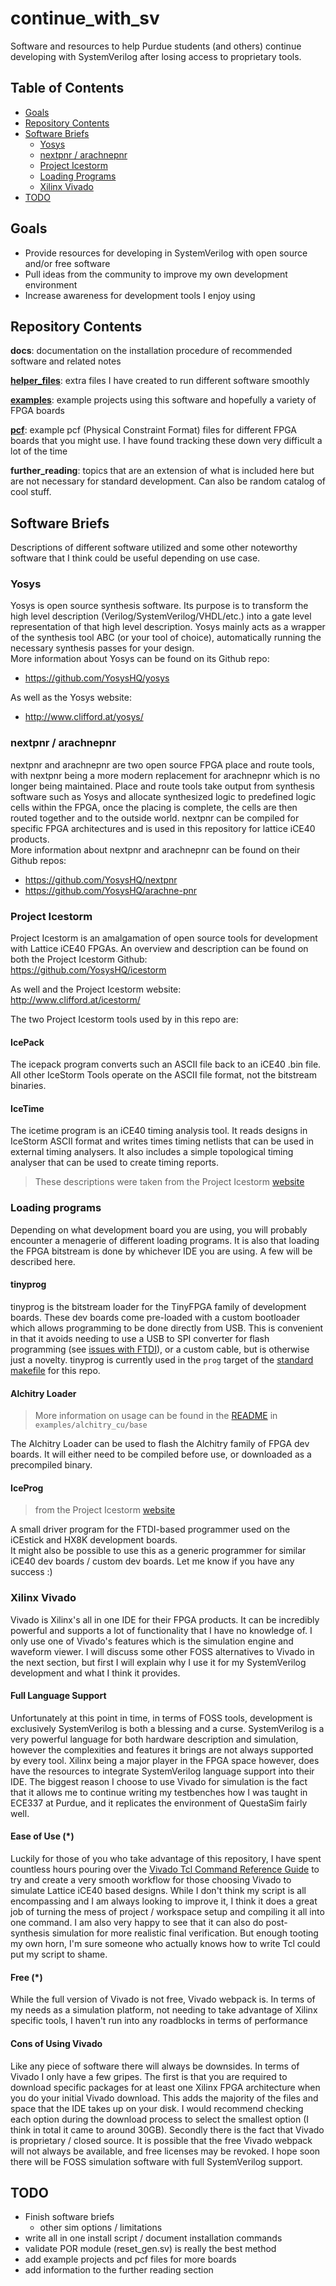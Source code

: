 # continue_with_sv
Software and resources to help Purdue students (and others) continue developing with SystemVerilog after losing access to proprietary tools.
  
## Table of Contents
* [Goals](#goals)
* [Repository Contents](#repository-contents)
* [Software Briefs](#software-briefs)
    * [Yosys](#yosys)
    * [nextpnr / arachnepnr](#nextpnr-/-arachnepnr)
    * [Project Icestorm](#project-icestorm)
    * [Loading Programs](#loading-programs)
    * [Xilinx Vivado](#xilinx-vivado)
* [TODO](#todo)
## Goals
- Provide resources for developing in SystemVerilog with open source and/or free software
- Pull ideas from the community to improve my own development environment
- Increase awareness for development tools I enjoy using  
  
## Repository Contents
**docs**: documentation on the installation procedure of recommended software and related notes  
  
**[helper_files](https://github.com/zaellis/continue_with_sv/tree/main/helper_files)**: extra files I have created to run different software smoothly  
  
**[examples](https://github.com/zaellis/continue_with_sv/tree/main/examples/)**: example projects using this software and hopefully a variety of FPGA boards  
  
**[pcf](https://github.com/zaellis/continue_with_sv/tree/main/pcf)**: example pcf (Physical Constraint Format) files for different FPGA boards that you might use. I have found tracking these down very difficult a lot of the time  
  
**further_reading**: topics that are an extension of what is included here but are not necessary for standard development. Can also be random catalog of cool stuff.  
  
## Software Briefs
Descriptions of different software utilized and some other noteworthy software that I think could be useful depending on use case.  
  
### Yosys
Yosys is open source synthesis software. Its purpose is to transform the high level description (Verilog/SystemVerilog/VHDL/etc.) into a gate level representation of that high level description. Yosys mainly acts as a wrapper of the synthesis tool ABC (or your tool of choice), automatically running the necessary synthesis passes for your design.  
More information about Yosys can be found on its Github repo:
- https://github.com/YosysHQ/yosys  
   
As well as the Yosys website:
- http://www.clifford.at/yosys/

### nextpnr / arachnepnr
nextpnr and arachnepnr are two open source FPGA place and route tools, with nextpnr being a more modern replacement for arachnepnr which is no longer being maintained. Place and route tools take output from synthesis software such as Yosys and allocate synthesized logic to predefined logic cells within the FPGA, once the placing is complete, the cells are then routed together and to the outside world. nextpnr can be compiled for specific FPGA architectures and is used in this repository for lattice iCE40 products.  
More information about nextpnr and arachnepnr can be found on their Github repos:
- https://github.com/YosysHQ/nextpnr
- https://github.com/YosysHQ/arachne-pnr

### Project Icestorm
Project Icestorm is an amalgamation of open source tools for development with Lattice iCE40 FPGAs. An overview and description can be found on both the Project Icestorm Github:  
https://github.com/YosysHQ/icestorm  
  
As well and the Project Icestorm website:  
http://www.clifford.at/icestorm/  
  
The two Project Icestorm tools used by in this repo are:
#### IcePack
The icepack program converts such an ASCII file back to an iCE40 .bin file. All other IceStorm Tools operate on the ASCII file format, not the bitstream binaries. 
#### IceTime
The icetime program is an iCE40 timing analysis tool. It reads designs in IceStorm ASCII format and writes times timing netlists that can be used in external timing analysers. It also includes a simple topological timing analyser that can be used to create timing reports.  
  
> These descriptions were taken from the Project Icestorm [website](http://www.clifford.at/icestorm/)

### Loading programs
Depending on what development board you are using, you will probably encounter a menagerie of different loading programs. It is also that loading the FPGA bitstream is done by whichever IDE you are using. A few will be described here.
#### tinyprog
tinyprog is the bitstream loader for the TinyFPGA family of development boards. These dev boards come pre-loaded with a custom bootloader which allows programming to be done directly from USB. This is convenient in that it avoids needing to use a USB to SPI converter for flash programming (see [issues with FTDI](https://arstechnica.com/information-technology/2014/10/ftdis-anti-counterfeiting-efforts-sit-between-a-rock-and-a-hard-place/)), or a custom cable, but is otherwise just a novelty. tinyprog is currently used in the `prog` target of the [standard makefile](https://github.com/zaellis/continue_with_sv/blob/main/helper_files/makefile) for this repo.
#### Alchitry Loader
> More information on usage can be found in the [README](https://github.com/zaellis/continue_with_sv/tree/main/examples/alchitry_cu/base#getting-alchitry-loader-compiled) in `examples/alchitry_cu/base`  
  
The Alchitry Loader can be used to flash the Alchitry family of FPGA dev boards. It will either need to be compiled before use, or downloaded as a precompiled binary.
#### IceProg
> from the Project Icestorm [website](http://www.clifford.at/icestorm/)  
  
A small driver program for the FTDI-based programmer used on the iCEstick and HX8K development boards.  
It might also be possible to use this as a generic programmer for similar iCE40 dev boards / custom dev boards. Let me know if you have any success :)
### Xilinx Vivado
Vivado is Xilinx's all in one IDE for their FPGA products. It can be incredibly powerful and supports a lot of functionality that I have no knowledge of. I only use one of Vivado's features which is the simulation engine and waveform viewer. I will discuss some other FOSS alternatives to Vivado in the next section, but first I will explain why I use it for my SystemVerilog development and what I think it provides.
#### Full Language Support
Unfortunately at this point in time, in terms of FOSS tools, development is exclusively SystemVerilog is both a blessing and a curse. SystemVerilog is a very powerful language for both hardware description and simulation, however the complexities and features it brings are not always supported by every tool. Xilinx being a major player in the FPGA space however, does have the resources to integrate SystemVerilog language support into their IDE. The biggest reason I choose to use Vivado for simulation is the fact that it allows me to continue writing my testbenches how I was taught in ECE337 at Purdue, and it replicates the environment of QuestaSim fairly well.
#### Ease of Use (*)
Luckily for those of you who take advantage of this repository, I have spent countless hours pouring over the [Vivado Tcl Command Reference Guide](https://www.xilinx.com/support/documentation/sw_manuals/xilinx2017_4/ug835-vivado-tcl-commands.pdf) to try and create a very smooth workflow for those choosing Vivado to simulate Lattice iCE40 based designs. While I don't think my script is all encompassing and I am always looking to improve it, I think it does a great job of turning the mess of project / workspace setup and compiling it all into one command. I am also very happy to see that it can also do post-synthesis simulation for more realistic final verification. But enough tooting my own horn, I'm sure someone who actually knows how to write Tcl could put my script to shame.
#### Free (*)
While the full version of Vivado is not free, Vivado webpack is. In terms of my needs as a simulation platform, not needing to take advantage of Xilinx specific tools, I haven't run into any roadblocks in terms of performance
#### Cons of Using Vivado
Like any piece of software there will always be downsides. In terms of Vivado I only have a few gripes. The first is that you are required to download specific packages for at least one Xilinx FPGA architecture when you do your initial Vivado download. This adds the majority of the files and space that the IDE takes up on your disk. I would recommend checking each option during the download process to select the smallest option (I think in total it came to around 30GB). Secondly there is the fact that Vivado is proprietary / closed source. It is possible that the free Vivado webpack will not always be available, and free licenses may be revoked. I hope soon there will be FOSS simulation software with full SystemVerilog support.

## TODO
- Finish software briefs
    - other sim options / limitations
- write all in one install script / document installation commands
- validate POR module (reset_gen.sv) is really the best method
- add example projects and pcf files for more boards
- add information to the further reading section

